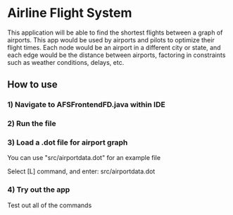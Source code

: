 # Airline Flight System

This application will be able to find the shortest flights between a graph of airports. This app would be used by airports and pilots to optimize their flight times. Each node would be an airport in a different city or state, and each edge would be the distance between airports, factoring in constraints such as weather conditions, delays, etc.

## How to use

### 1) Navigate to AFSFrontendFD.java within IDE

### 2) Run the file

### 3) Load a .dot file for airport graph

You can use "src/airportdata.dot" for an example file

Select [L] command, and enter: src/airportdata.dot

### 4) Try out the app

Test out all of the commands




